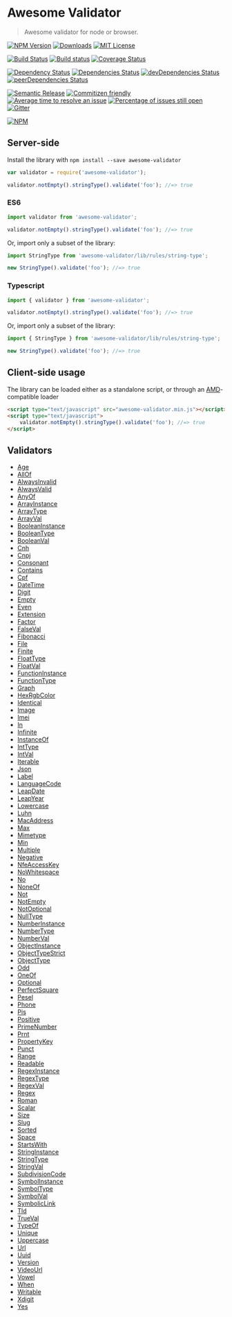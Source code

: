 # Awesome Validator
> Awesome validator for node or browser.

[![NPM Version](https://img.shields.io/npm/v/awesome-validator.svg)](https://www.npmjs.com/package/awesome-validator)
[![Downloads](https://img.shields.io/npm/dt/awesome-validator.svg)](https://www.npmjs.com/package/awesome-validator)
[![MIT License](https://img.shields.io/npm/l/awesome-validator.svg)](LICENSE)

[![Build Status](https://travis-ci.org/cknow/awesome-validator.svg?branch=master)](https://travis-ci.org/cknow/awesome-validator)
[![Build status](https://ci.appveyor.com/api/projects/status/64mu0a0cfmtvgicd/branch/master?svg=true)](https://ci.appveyor.com/project/cknow/awesome-validator/branch/master)
[![Coverage Status](https://coveralls.io/repos/github/cknow/awesome-validator/badge.svg?branch=master)](https://coveralls.io/github/cknow/awesome-validator?branch=master)

[![Dependency Status](https://dependencyci.com/github/cknow/awesome-validator/badge)](https://dependencyci.com/github/cknow/awesome-validator)
[![Dependencies Status](https://david-dm.org/cknow/awesome-validator/status.svg)](https://david-dm.org/cknow/awesome-validator)
[![devDependencies Status](https://david-dm.org/cknow/awesome-validator/dev-status.svg)](https://david-dm.org/cknow/awesome-validator?type=dev)
[![peerDependencies Status](https://david-dm.org/cknow/awesome-validator/peer-status.svg)](https://david-dm.org/cknow/awesome-validator?type=peer)

[![Semantic Release](https://img.shields.io/badge/%20%20%F0%9F%93%A6%F0%9F%9A%80-semantic--release-e10079.svg)](https://github.com/semantic-release/semantic-release)
[![Commitizen friendly](https://img.shields.io/badge/commitizen-friendly-brightgreen.svg)](http://commitizen.github.io/cz-cli/)
[![Average time to resolve an issue](http://isitmaintained.com/badge/resolution/cknow/awesome-validator.svg)](http://isitmaintained.com/project/cknow/awesome-validator)
[![Percentage of issues still open](http://isitmaintained.com/badge/open/cknow/awesome-validator.svg)](http://isitmaintained.com/project/cknow/awesome-validator)
[![Gitter](https://badges.gitter.im/cknow/awesome-validator.svg)](https://gitter.im/cknow/awesome-validator?utm_source=badge&utm_medium=badge&utm_campaign=pr-badge)

[![NPM](https://nodei.co/npm/awesome-validator.png?downloads=true&downloadRank=true&stars=true)](https://nodei.co/npm/awesome-validator)

## Server-side

Install the library with ```npm install --save awesome-validator```

```js
var validator = require('awesome-validator');

validator.notEmpty().stringType().validate('foo'); //=> true
```

### ES6

```js
import validator from 'awesome-validator';

validator.notEmpty().stringType().validate('foo'); //=> true
```

Or, import only a subset of the library:

```js
import StringType from 'awesome-validator/lib/rules/string-type';

new StringType().validate('foo'); //=> true
```

### Typescript

```ts
import { validator } from 'awesome-validator';

validator.notEmpty().stringType().validate('foo'); //=> true
```

Or, import only a subset of the library:

```ts
import { StringType } from 'awesome-validator/lib/rules/string-type';

new StringType().validate('foo'); //=> true
```

##  Client-side usage

The library can be loaded either as a standalone script, or through an [AMD](http://requirejs.org/docs/whyamd.html)-compatible loader

```html
<script type="text/javascript" src="awesome-validator.min.js"></script>
<script type="text/javascript">
    validator.notEmpty().stringType().validate('foo'); //=> true
</script>
```

## Validators

- [Age](docs/age.md)
- [AllOf](docs/all-of.md)
- [AlwaysInvalid](docs/always-invalid.md)
- [AlwaysValid](docs/always-valid.md)
- [AnyOf](docs/any-of.md)
- [ArrayInstance](docs/array-instance.md)
- [ArrayType](docs/array-type.md)
- [ArrayVal](docs/array-val.md)
- [BooleanInstance](docs/boolean-instance.md)
- [BooleanType](docs/boolean-type.md)
- [BooleanVal](docs/boolean-val.md)
- [Cnh](docs/cnh.md)
- [Cnpj](docs/cnpj.md)
- [Consonant](docs/consonant.md)
- [Contains](docs/contains.md)
- [Cpf](docs/cpf.md)
- [DateTime](docs/date-time.md)
- [Digit](docs/digit.md)
- [Empty](docs/empty.md)
- [Even](docs/even.md)
- [Extension](docs/extension.md)
- [Factor](docs/factor.md)
- [FalseVal](docs/false-val.md)
- [Fibonacci](docs/fibonacci.md)
- [File](docs/file.md)
- [Finite](docs/finite.md)
- [FloatType](docs/float-type.md)
- [FloatVal](docs/float-val.md)
- [FunctionInstance](docs/function-instance.md)
- [FunctionType](docs/function-type.md)
- [Graph](docs/graph.md)
- [HexRgbColor](docs/hex-rgb-color.md)
- [Identical](docs/identical.md)
- [Image](docs/image.md)
- [Imei](docs/imei.md)
- [In](docs/in.md)
- [Infinite](docs/infinite.md)
- [InstanceOf](docs/instance-of.md)
- [IntType](docs/int-type.md)
- [IntVal](docs/int-val.md)
- [Iterable](docs/iterable.md)
- [Json](docs/json.md)
- [Label](docs/label.md)
- [LanguageCode](docs/language-code.md)
- [LeapDate](docs/leap-date.md)
- [LeapYear](docs/leap-year.md)
- [Lowercase](docs/lowercase.md)
- [Luhn](docs/luhn.md)
- [MacAddress](docs/mac-address.md)
- [Max](docs/max.md)
- [Mimetype](docs/mimetype.md)
- [Min](docs/min.md)
- [Multiple](docs/multiple.md)
- [Negative](docs/negative.md)
- [NfeAccessKey](docs/nfe-access-key.md)
- [NoWhitespace](docs/no-whitespace.md)
- [No](docs/no.md)
- [NoneOf](docs/none-of.md)
- [Not](docs/not.md)
- [NotEmpty](docs/not-empty.md)
- [NotOptional](docs/not-optional.md)
- [NullType](docs/null-type.md)
- [NumberInstance](docs/number-instance.md)
- [NumberType](docs/number-type.md)
- [NumberVal](docs/number-val.md)
- [ObjectInstance](docs/object-instance.md)
- [ObjectTypeStrict](docs/object-type-strict.md)
- [ObjectType](docs/object-type.md)
- [Odd](docs/odd.md)
- [OneOf](docs/one-of.md)
- [Optional](docs/optional.md)
- [PerfectSquare](docs/perfect-square.md)
- [Pesel](docs/pesel.md)
- [Phone](docs/phone.md)
- [Pis](docs/pis.md)
- [Positive](docs/positive.md)
- [PrimeNumber](docs/prime-number.md)
- [Prnt](docs/prnt.md)
- [PropertyKey](docs/property-key.md)
- [Punct](docs/punct.md)
- [Range](docs/range.md)
- [Readable](docs/readable.md)
- [RegexInstance](docs/regex-instance.md)
- [RegexType](docs/regex-type.md)
- [RegexVal](docs/regex-val.md)
- [Regex](docs/regex.md)
- [Roman](docs/roman.md)
- [Scalar](docs/scalar.md)
- [Size](docs/size.md)
- [Slug](docs/slug.md)
- [Sorted](docs/sorted.md)
- [Space](docs/space.md)
- [StartsWith](docs/starts-with.md)
- [StringInstance](docs/string-instance.md)
- [StringType](docs/string-type.md)
- [StringVal](docs/string-val.md)
- [SubdivisionCode](docs/subdivision-code.md)
- [SymbolInstance](docs/symbol-instance.md)
- [SymbolType](docs/symbol-type.md)
- [SymbolVal](docs/symbol-val.md)
- [SymbolicLink](docs/symbolic-link.md)
- [Tld](docs/tld.md)
- [TrueVal](docs/true-val.md)
- [TypeOf](docs/type-of.md)
- [Unique](docs/unique.md)
- [Uppercase](docs/uppercase.md)
- [Url](docs/url.md)
- [Uuid](docs/uuid.md)
- [Version](docs/version.md)
- [VideoUrl](docs/video-url.md)
- [Vowel](docs/vowel.md)
- [When](docs/when.md)
- [Writable](docs/writable.md)
- [Xdigit](docs/xdigit.md)
- [Yes](docs/yes.md)

